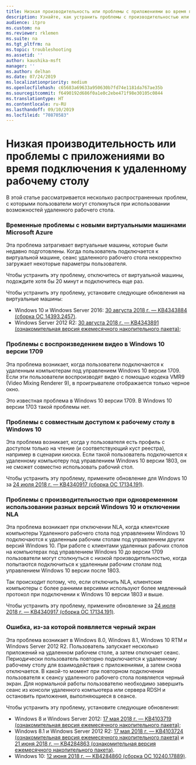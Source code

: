 ```yaml
---
title: Низкая производительность или проблемы с приложениями во время подключения к удаленному рабочему столу
description: Узнайте, как устранить проблемы с производительностью или приложениями при подключении к удаленному рабочему столу.
audience: itpro
ms.custom: na
ms.reviewer: rklemen
ms.suite: na
ms.tgt_pltfrm: na
ms.topic: troubleshooting
ms.assetid: ''
author: kaushika-msft
manager: ''
ms.author: delhan
ms.date: 07/24/2019
ms.localizationpriority: medium
ms.openlocfilehash: c65683a69633a950630b7fd74e1181da767ae35b
ms.sourcegitcommit: f6490192d686f0a1e0c2ebe471f98e30105c0844
ms.translationtype: HT
ms.contentlocale: ru-RU
ms.lasthandoff: 09/10/2019
ms.locfileid: "70870583"
---
```

# <a name="poor-performance-or-application-problems-during-remote-desktop-connection"></a>Низкая производительность или проблемы с приложениями во время подключения к удаленному рабочему столу

В этой статье рассматривается несколько распространенных проблем, с которыми пользователи могут столкнуться при использовании возможностей удаленного рабочего стола.

### <a name="intermittent-problems-with-new-microsoft-azure-virtual-machines"></a>Временные проблемы с новыми виртуальными машинами Microsoft Azure

Эта проблема затрагивает виртуальные машины, которые были недавно подготовлены. Когда пользователь подключается к виртуальной машине, сеанс удаленного рабочего стола некорректно загружает некоторые параметры пользователя.

Чтобы устранить эту проблему, отключитесь от виртуальной машины, подождите хотя бы 20 минут и подключитесь еще раз.

Чтобы устранить эту проблему, установите следующие обновления на виртуальные машины:

  - Windows 10 и Windows Server 2016: [30 августа 2018 г. — KB4343884 (сборка ОС 14393.2457)](https://support.microsoft.com/help/4343884/windows-10-update-kb4343884).
  - Windows Server 2012 R2: [30 августа 2018 г. — KB4343891 (ознакомительная версия ежемесячного накопительного пакета)](https://support.microsoft.com/help/4343891/windows-81-update-kb4343891);

### <a name="video-playback-issues-on-windows-10-version-1709"></a>Проблемы с воспроизведением видео в Windows 10 версии 1709

Эта проблема возникает, когда пользователи подключаются к удаленным компьютерам под управлением Windows 10 версии 1709. Если эти пользователи воспроизводят видео с помощью кодека VMR9 (Video Mixing Renderer 9), в проигрывателе отображается только черное окно.

Это известная проблема в Windows 10 версии 1709. В Windows 10 версии 1703 такой проблемы нет.

### <a name="desktop-sharing-issues-on-windows-10"></a>Проблемы с совместным доступом к рабочему столу в Windows 10

Эта проблема возникает, когда у пользователя есть профиль с доступом только на чтение (и соответствующий куст реестра), например в сценарии киоска. Если такой пользователь подключается к удаленному компьютеру под управлением Windows 10 версии 1803, он не сможет совместно использовать рабочий стол.

Чтобы устранить эту проблему, примените обновление для Windows 10 за [24 июля 2018 г. — KB4340917 (сборка ОС 17134.191)](https://support.microsoft.com/help/4340917/windows-10-update-kb4340917).

### <a name="performance-issues-when-mixing-versions-of-windows-10-if-nla-is-disabled"></a>Проблемы с производительностью при одновременном использовании разных версий Windows 10 и отключении NLA

Эта проблема возникает при отключении NLA, когда клиентские компьютеры Удаленного рабочего стола под управлением Windows 10 подключаются к удаленным рабочим столам под управлением других версий Windows 10. При работе с клиентами удаленных рабочих столов на компьютерах под управлением Windows 10 до версии 1709 пользователи могут столкнуться с низкой производительностью, когда попытаются подключиться к удаленным рабочим столам под управлением Windows 10 версии после 1803.

Так происходит потому, что, если отключить NLA, клиентские компьютеры с более ранними версиями используют более медленный протокол при подключении к Windows 10 версии 1803 и выше.

Чтобы устранить эту проблему, примените обновление за [24 июля 2018 г. — KB4340917 (сборка ОС 17134.191)](https://support.microsoft.com/help/4340917/windows-10-update-kb4340917).

### <a name="black-screen-issue"></a>Ошибка, из-за которой появляется черный экран

Эта проблема возникает в Windows 8.0, Windows 8.1, Windows 10 RTM и Windows Server 2012 R2. Пользователь запускает несколько приложений на удаленном рабочем столе, а затем отключает сеанс. Периодически пользователь повторно подключается к удаленному рабочему столу для взаимодействия с приложениями, а затем снова отключается. В какой-то момент при повторном подключении пользователя к сеансу удаленного рабочего стола появляется черный экран. Для нормальной работы пользователю необходимо завершить сеанс из консоли удаленного компьютера или сервера RDSH и остановить приложения, выполняющиеся в сеансе.

Чтобы устранить эту проблему, установите следующие обновления:

  - Windows 8 и Windows Server 2012: [17 мая 2018 г. — KB4103719 (ознакомительная версия ежемесячного накопительного пакета)](https://support.microsoft.com/help/4103719/windows-server-2012-update-kb4103719);
  - Windows 8.1 и Windows Server 2012 R2: [17 мая 2018 г. — KB4103724 (ознакомительная версия ежемесячного накопительного пакета)](https://support.microsoft.com/help/4103724/windows-81-update-kb4103724) и [21 июня 2018 г. — KB4284863 (ознакомительная версия ежемесячного накопительного пакета)](https://support.microsoft.com/help/4284863/windows-81-update-kb4284863).
  - Windows 10: [12 июня 2018 г. — KB4284860 (сборка ОС 10240.17889)](https://support.microsoft.com/help/4284860/windows-10-update-kb4284860).
